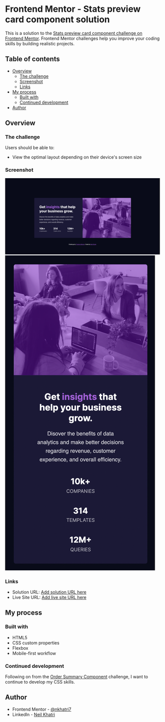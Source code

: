 # Frontend Mentor - Stats preview card component solution

This is a solution to the [Stats preview card component challenge on Frontend Mentor](https://www.frontendmentor.io/challenges/stats-preview-card-component-8JqbgoU62). Frontend Mentor challenges help you improve your coding skills by building realistic projects. 

## Table of contents

- [Overview](#overview)
  - [The challenge](#the-challenge)
  - [Screenshot](#screenshot)
  - [Links](#links)
- [My process](#my-process)
  - [Built with](#built-with)
  - [Continued development](#continued-development)
- [Author](#author)

## Overview

### The challenge

Users should be able to:

- View the optimal layout depending on their device's screen size

### Screenshot

![](./design/completed-desktop.png)
![](./design/completed-mobile.png)

### Links

- Solution URL: [Add solution URL here](https://your-solution-url.com)
- Live Site URL: [Add live site URL here](https://your-live-site-url.com)

## My process

### Built with

- HTML5
- CSS custom properties
- Flexbox
- Mobile-first workflow

### Continued development

Following on from the [Order Summary Component](https://github.com/nkhatri7/Frontend-Mentor-Challenges/tree/main/Order-Summary-Component) challenge, I want to continue to develop my CSS skills.

## Author
- Frontend Mentor - [@nkhatri7](https://www.frontendmentor.io/profile/nkhatri7)
- LinkedIn - [Neil Khatri](https://www.linkedin.com/in/neilkhatri/)
